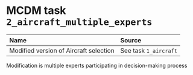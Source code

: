 # MCDM task `2_aircraft_multiple_experts`

| Name                                   | Source               |
|:---------------------------------------|:---------------------|
| Modified version of Aircraft selection | See task `1_aircraft` |

Modification is multiple experts participating in decision-making process
